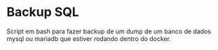 # Backup SQL

Script em bash para fazer backup de um dump de um banco de dados mysql ou mariadb que estiver rodando dentro do docker.

